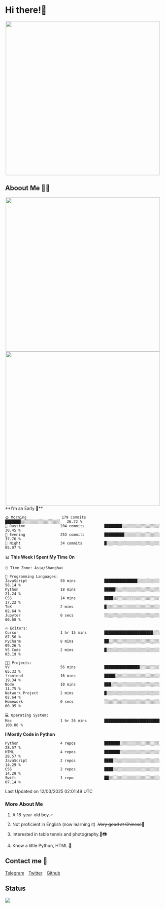 # Hi there!🎉

<div align=center><img src="https://count.getloli.com/get/@Cicada000?theme=moebooru" width=500px></div>

## Aboout Me 👀💦

<div align=center>
<img src="https://github-readme-stats.vercel.app/api?username=Cicada000&show_icons=true&theme=tokyonight" width=500px>
<br>
<img src="https://github-readme-stats.vercel.app/api/top-langs/?username=Cicada000&show_icons=true&theme=tokyonight&layout=compact" width=500px>
</div>
<!--START_SECTION:waka-->
**I'm an Early 🐤** 

```text
🌞 Morning                179 commits         ███████░░░░░░░░░░░░░░░░░░   26.72 % 
🌆 Daytime                204 commits         ████████░░░░░░░░░░░░░░░░░   30.45 % 
🌃 Evening                253 commits         █████████░░░░░░░░░░░░░░░░   37.76 % 
🌙 Night                  34 commits          █░░░░░░░░░░░░░░░░░░░░░░░░   05.07 % 
```


📊 **This Week I Spent My Time On** 

```text
🕑︎ Time Zone: Asia/Shanghai

💬 Programming Languages: 
JavaScript               50 mins             ███████████████░░░░░░░░░░   58.14 % 
Python                   18 mins             █████░░░░░░░░░░░░░░░░░░░░   21.24 % 
CSS                      14 mins             ████░░░░░░░░░░░░░░░░░░░░░   17.22 % 
TeX                      2 mins              █░░░░░░░░░░░░░░░░░░░░░░░░   02.64 % 
Jupyter                  0 secs              ░░░░░░░░░░░░░░░░░░░░░░░░░   00.68 % 

🔥 Editors: 
Cursor                   1 hr 15 mins        ██████████████████████░░░   87.56 % 
PyCharm                  8 mins              ██░░░░░░░░░░░░░░░░░░░░░░░   09.26 % 
VS Code                  2 mins              █░░░░░░░░░░░░░░░░░░░░░░░░   03.19 % 

🐱‍💻 Projects: 
VV                       56 mins             ████████████████░░░░░░░░░   65.33 % 
frontend                 16 mins             █████░░░░░░░░░░░░░░░░░░░░   19.34 % 
Node                     10 mins             ███░░░░░░░░░░░░░░░░░░░░░░   11.75 % 
Network Project          2 mins              █░░░░░░░░░░░░░░░░░░░░░░░░   02.64 % 
Homework                 0 secs              ░░░░░░░░░░░░░░░░░░░░░░░░░   00.95 % 

💻 Operating System: 
Mac                      1 hr 26 mins        █████████████████████████   100.00 % 
```

**I Mostly Code in Python** 

```text
Python                   4 repos             ███████░░░░░░░░░░░░░░░░░░   28.57 % 
HTML                     4 repos             ███████░░░░░░░░░░░░░░░░░░   28.57 % 
JavaScript               2 repos             ████░░░░░░░░░░░░░░░░░░░░░   14.29 % 
CSS                      2 repos             ████░░░░░░░░░░░░░░░░░░░░░   14.29 % 
Swift                    1 repo              ██░░░░░░░░░░░░░░░░░░░░░░░   07.14 % 
```




 Last Updated on 12/03/2025 02:01:49 UTC
<!--END_SECTION:waka-->

### More About Me

1. A 18-year-old boy.♂

2. Not proficient in English (now learning it) .~~Very good at Chinese~~🤣

3. Interested in table tennis and photography.🏓📷

4. Know a little Python, HTML.🐍


## Contact me 💬

[Telegram](https://t.me/CicadaLYW)&emsp;[Twitter](https://twitter.com/Cicada0001)&emsp;[Github](https://github.com/Cicada000)

## Status
<img src="https://weather-icon.journeyad.repl.co/@hangzhou?v=1" align="left">







